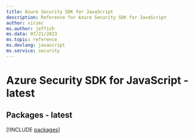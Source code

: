 ```yaml
---
title: Azure Security SDK for JavaScript
description: Reference for Azure Security SDK for JavaScript
author: xirzec
ms.author: jeffish
ms.data: 07/21/2023
ms.topic: reference
ms.devlang: javascript
ms.service: security
---
```

# Azure Security SDK for JavaScript - latest
## Packages - latest
[!INCLUDE [packages](security-index.md)]